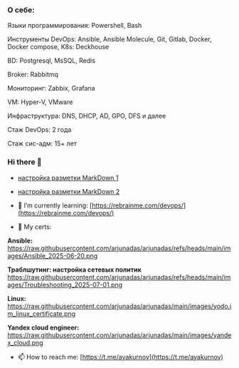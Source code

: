 ### О себе:
Языки программирования:
Powershell,
Bash

Инструменты DevOps:
Ansible, Ansible Molecule,
Git,
Gitlab,
Docker, Docker compose,
K8s: Deckhouse

BD:
Postgresql,
MsSQL,
Redis

Broker:
Rabbitmq

Мониторинг:
Zabbix, Grafana

VM:
Hyper-V, VMware

Инфраструктура:
DNS, DHCP, AD, GPO, DFS и далее

Стаж DevOps: 2 года

Стаж сис-адм: 15+ лет


### Hi there 👋

 - [настройка разметки MarkDown 1](https://help.vivaldi.com/ru/services-ru/forum-ru/markdown-formatting/)
 - [настройка разметки MarkDown 2](https://gist.github.com/Jekins/2bf2d0638163f1294637#CodeBlocks)
- 🌱 I’m currently learning:
[https://rebrainme.com/devops/](https://rebrainme.com/devops/)

- 💬 My certs:

**Ansible:**
https://raw.githubusercontent.com/arjunadas/arjunadas/refs/heads/main/images/Ansible_2025-06-20.png

**Траблшутинг: настройка сетевых политик**
https://raw.githubusercontent.com/arjunadas/arjunadas/refs/heads/main/images/Troubleshooting_2025-07-01.png

**Linux:**
https://raw.githubusercontent.com/arjunadas/arjunadas/main/images/yodo.im_linux_certificate.png

**Yandex cloud engineer:**
https://raw.githubusercontent.com/arjunadas/arjunadas/main/images/yandex_cloud.png

- 📫 How to reach me:
[https://t.me/ayakurnov](https://t.me/ayakurnov)

<!--
**arjunadas/arjunadas** is a ✨ _special_ ✨ repository because its `README.md` (this file) appears on your GitHub profile.

Here are some ideas to get you started:

- 🔭 I’m currently working on ...
- 🌱 I’m currently learning ...
- 👯 I’m looking to collaborate on ...
- 🤔 I’m looking for help with ...
- 💬 Ask me about ...
- 📫 How to reach me: ...
- 😄 Pronouns: ...
- ⚡ Fun fact: ...
-->
